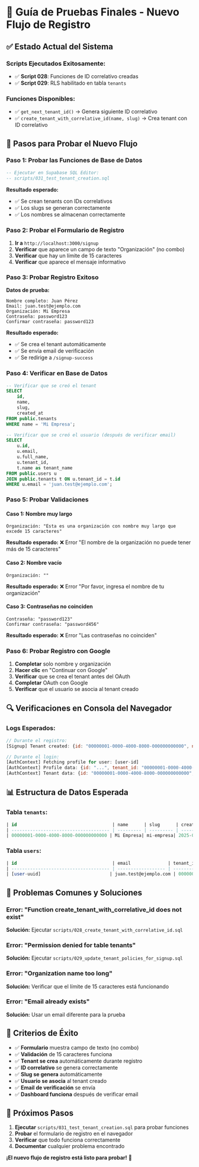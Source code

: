 # 🧪 Guía de Pruebas Finales - Nuevo Flujo de Registro

## ✅ **Estado Actual del Sistema**

### **Scripts Ejecutados Exitosamente:**
- ✅ **Script 028**: Funciones de ID correlativo creadas
- ✅ **Script 029**: RLS habilitado en tabla `tenants`

### **Funciones Disponibles:**
- ✅ `get_next_tenant_id()` → Genera siguiente ID correlativo
- ✅ `create_tenant_with_correlative_id(name, slug)` → Crea tenant con ID correlativo

## 🎯 **Pasos para Probar el Nuevo Flujo**

### **Paso 1: Probar las Funciones de Base de Datos**
```sql
-- Ejecutar en Supabase SQL Editor:
-- scripts/031_test_tenant_creation.sql
```

**Resultado esperado:**
- ✅ Se crean tenants con IDs correlativos
- ✅ Los slugs se generan correctamente
- ✅ Los nombres se almacenan correctamente

### **Paso 2: Probar el Formulario de Registro**

1. **Ir a** `http://localhost:3000/signup`
2. **Verificar** que aparece un campo de texto "Organización" (no combo)
3. **Verificar** que hay un límite de 15 caracteres
4. **Verificar** que aparece el mensaje informativo

### **Paso 3: Probar Registro Exitoso**

**Datos de prueba:**
```
Nombre completo: Juan Pérez
Email: juan.test@ejemplo.com
Organización: Mi Empresa
Contraseña: password123
Confirmar contraseña: password123
```

**Resultado esperado:**
- ✅ Se crea el tenant automáticamente
- ✅ Se envía email de verificación
- ✅ Se redirige a `/signup-success`

### **Paso 4: Verificar en Base de Datos**

```sql
-- Verificar que se creó el tenant
SELECT 
    id,
    name,
    slug,
    created_at
FROM public.tenants
WHERE name = 'Mi Empresa';

-- Verificar que se creó el usuario (después de verificar email)
SELECT 
    u.id,
    u.email,
    u.full_name,
    u.tenant_id,
    t.name as tenant_name
FROM public.users u
JOIN public.tenants t ON u.tenant_id = t.id
WHERE u.email = 'juan.test@ejemplo.com';
```

### **Paso 5: Probar Validaciones**

#### **Caso 1: Nombre muy largo**
```
Organización: "Esta es una organización con nombre muy largo que excede 15 caracteres"
```
**Resultado esperado:** ❌ Error "El nombre de la organización no puede tener más de 15 caracteres"

#### **Caso 2: Nombre vacío**
```
Organización: ""
```
**Resultado esperado:** ❌ Error "Por favor, ingresa el nombre de tu organización"

#### **Caso 3: Contraseñas no coinciden**
```
Contraseña: "password123"
Confirmar contraseña: "password456"
```
**Resultado esperado:** ❌ Error "Las contraseñas no coinciden"

### **Paso 6: Probar Registro con Google**

1. **Completar** solo nombre y organización
2. **Hacer clic** en "Continuar con Google"
3. **Verificar** que se crea el tenant antes del OAuth
4. **Completar** OAuth con Google
5. **Verificar** que el usuario se asocia al tenant creado

## 🔍 **Verificaciones en Consola del Navegador**

### **Logs Esperados:**
```javascript
// Durante el registro:
[Signup] Tenant created: {id: "00000001-0000-4000-8000-000000000000", name: "Mi Empresa", slug: "mi-empresa"}

// Durante el login:
[AuthContext] Fetching profile for user: [user-id]
[AuthContext] Profile data: {id: "...", tenant_id: "00000001-0000-4000-8000-000000000000", ...}
[AuthContext] Tenant data: {id: "00000001-0000-4000-8000-000000000000", name: "Mi Empresa", slug: "mi-empresa"}
```

## 📊 **Estructura de Datos Esperada**

### **Tabla `tenants`:**
```sql
| id                                    | name      | slug      | created_at |
| ------------------------------------- | --------- | --------- | ---------- |
| 00000001-0000-4000-8000-000000000000 | Mi Empresa| mi-empresa| 2025-01-...|
```

### **Tabla `users`:**
```sql
| id                                    | email              | tenant_id                            | full_name |
| ------------------------------------- | ------------------ | ------------------------------------ | --------- |
| [user-uuid]                          | juan.test@ejemplo.com | 00000001-0000-4000-8000-000000000000 | Juan Pérez|
```

## 🚨 **Problemas Comunes y Soluciones**

### **Error: "Function create_tenant_with_correlative_id does not exist"**
**Solución:** Ejecutar `scripts/028_create_tenant_with_correlative_id.sql`

### **Error: "Permission denied for table tenants"**
**Solución:** Ejecutar `scripts/029_update_tenant_policies_for_signup.sql`

### **Error: "Organization name too long"**
**Solución:** Verificar que el límite de 15 caracteres está funcionando

### **Error: "Email already exists"**
**Solución:** Usar un email diferente para la prueba

## 🎉 **Criterios de Éxito**

- ✅ **Formulario** muestra campo de texto (no combo)
- ✅ **Validación** de 15 caracteres funciona
- ✅ **Tenant se crea** automáticamente durante registro
- ✅ **ID correlativo** se genera correctamente
- ✅ **Slug se genera** automáticamente
- ✅ **Usuario se asocia** al tenant creado
- ✅ **Email de verificación** se envía
- ✅ **Dashboard funciona** después de verificar email

## 🚀 **Próximos Pasos**

1. **Ejecutar** `scripts/031_test_tenant_creation.sql` para probar funciones
2. **Probar** el formulario de registro en el navegador
3. **Verificar** que todo funciona correctamente
4. **Documentar** cualquier problema encontrado

**¡El nuevo flujo de registro está listo para probar!** 🎯
